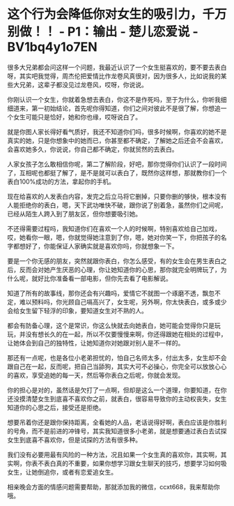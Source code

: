 # 这个行为会降低你对女生的吸引力，千万别做！！ - P1：输出 - 楚儿恋爱说 - BV1bq4y1o7EN

很多大兄弟都会问这样一个问题，我最近认识了一个女生挺喜欢的，要不要去表白呀，其实吧我觉得，周杰伦把爱情比作龙卷风真很对，因为很多人，比如说我的某些大兄弟，这辈子都没见过龙卷风，哎呀，你说说。

你刚认识一个女生，你就着急想去表白，你这不是作死吗，至于为什么，你听我细细道来，第一初始结论，首先呢你得知道，你们之间对彼此不是很了解，你想追一个女生可能只是恰好，她和你也缘，哎呀说白了。

就是你图人家长得好看气质好，我还不知道你们吗，很多时候啊，你喜欢的她不是真实的她，只是你想象中的她而已，你甚至都不确定，了解她之后还会不会喜欢，会喜欢她多久，你说说，你自己都不确定，你就贸然的去表白。

人家女孩子怎么敢相信你呢，第二了解阶段，好吧，那你觉得你们认识了一段时间了，互相呢也都挺了解了，是不是就可以表白了，既然你这样想，那就教你们一个表白100%成功的方法，拿起你的手机。

现在给喜欢的人发表白内容，发完之后立马将它删掉，只要你删的够快，根本没有人能拒绝你的表白，嗯，天下武功唯快不破，跟你说了别着急，虽然你们之间呢，已经从陌生人跨入到了朋友区，但你想要吸引她。

不还得需要过程吗，我知道你们在喜欢一个人的时候啊，特别喜欢给自己加戏，哎，她看你一眼，嗯，你就觉得她注意到了你，嗯，她对你笑一下，你把孩子的名字都想好了，你能保证人家确实就是喜欢你吗，你就想象一下。

要是一个你无感的朋友，突然就跟你表白，你怎么感受，有的女生会在男生表白之后，反而会对她产生厌恶的心理，你让她知道你的心思，那你就完全明牌玩了，为什么呢，就好比你准备看一部电影，但你先去看了电影解说。

知道了所有的故事线，那你还会有兴趣吗，爱情它不就图一个琢磨不透，飘忽不定，难以预料吗，你光顾自己嗝高兴了，女生呢，另外啊，你太快表白，或多或少会给女生留下轻浮的印象，要知道女生对不熟的人。

都会有防备心理，这个是常识，你这么快就去向她表白，她可能会觉得你只是玩玩，并没有想长久的在一起，所以不仅要慢慢来啊，你还得跟她在相处的过程中，让她体会到自己的独特性，让她知道你对她跟对别人是不一样的。

那还有一点呢，也是各位小老弟担忧的，怕自己名师太多，付出太多，女生却不会跟自己在一起，反而呢，把自己当舔狗，其实大可不必操心，你完全可以放放心心的喜欢，享受追她的每一天，然后等你表白之后呢，你就会发现。

你的担心是对的，虽然话是欠打了一点啊，但却是这么一个道理，你要知道，在你还没摸清楚女生到底喜不喜欢你之前，就表白，很容易导致你的主动权丧失，女生知道你的心思之后，接受还是拒绝。

想要吊着你还是跟你保持距离，全看她的人品，老话说得好啊，表白应该是你胜利的号角，而不是前进的冲锋号，其实我知道很多小老弟，就是想要通过表白去试探女生到底喜不喜欢你，但是试探的方法有很多种。

我们没有必要用最有风险的一种方法，况且如果一个女生真的喜欢你，其实啊，其实啊，你表不表白真的不重要，如果你想学习跟女生聊天的技巧，想要学习如何吸女生，让她倒追你，或者有恋爱追女生。

相亲晚会方面的情感问题需要帮助，那就添加我的微信，ccxt668，我来帮助你哦。